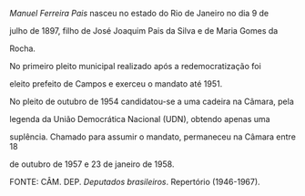 

*Manuel Ferreira Pais* nasceu no estado do Rio de Janeiro no dia 9 de

julho de 1897, filho de José Joaquim Pais da Silva e de Maria Gomes da

Rocha.



No primeiro pleito municipal realizado após a redemocratização foi

eleito prefeito de Campos e exerceu o mandato até 1951.



No pleito de outubro de 1954 candidatou-se a uma cadeira na Câmara, pela

legenda da União Democrática Nacional (UDN), obtendo apenas uma

suplência. Chamado para assumir o mandato, permaneceu na Câmara entre 18

de outubro de 1957 e 23 de janeiro de 1958.



FONTE: CÂM. DEP. *Deputados brasileiros*. Repertório (1946-1967).

